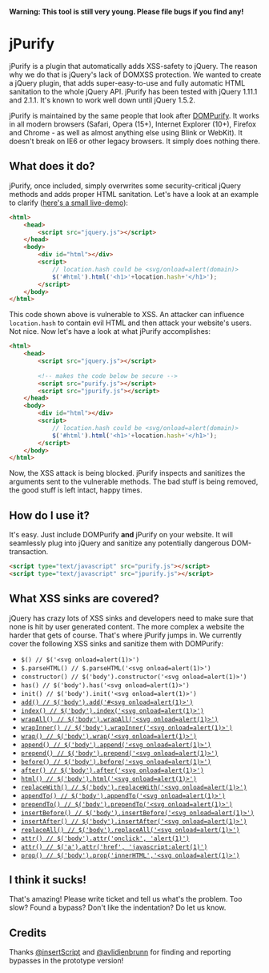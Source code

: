 **Warning: This tool is still very young. Please file bugs if you find any!**

# jPurify

jPurify is a plugin that automatically adds XSS-safety to jQuery. The reason why we do that is jQuery's lack of DOMXSS protection. We wanted to create a jQuery plugin, that adds super-easy-to-use and fully automatic HTML sanitation to the whole jQuery API. jPurify has been tested with jQuery 1.11.1 and 2.1.1. It's known to work well down until jQuery 1.5.2.

jPurify is maintained by the same people that look after [DOMPurify](https://github.com/cure53/DOMPurify). It works in all modern browsers (Safari, Opera (15+), Internet Explorer (10+), Firefox and Chrome - as well as almost anything else using Blink or WebKit). It doesn't break on IE6 or other legacy browsers. It simply does nothing there.

## What does it do?

jPurify, once included, simply overwrites some security-critical jQuery methods and adds proper HTML sanitation. Let's have a look at an example to clarify ([here's a small live-demo](http://cure53.de/jpurify/#%3Cimg%20src=x%20onerror=alert%281%29%3E)):

```html
<html>
    <head>
        <script src="jquery.js"></script>
    </head>
    <body>
        <div id="html"></div>
        <script>
            // location.hash could be <svg/onload=alert(domain)>
            $('#html').html('<h1>'+location.hash+'</h1>');
        </script>
    </body>
</html>

```

This code shown above is vulnerable to XSS. An attacker can influence `location.hash` to contain evil HTML and then attack your website's users. Not nice. Now let's have a look at what jPurify accomplishes:

```html
<html>
    <head>
        <script src="jquery.js"></script>
        
        <!-- makes the code below be secure -->
        <script src="purify.js"></script>
        <script src="jpurify.js"></script>
    </head>
    <body>
        <div id="html"></div>
        <script>
            // location.hash could be <svg/onload=alert(domain)>
            $('#html').html('<h1>'+location.hash+'</h1>');
        </script>
    </body>
</html>

```

Now, the XSS attack is being blocked. jPurify inspects and sanitizes the arguments sent to the vulnerable methods. The bad stuff is being removed, the good stuff is left intact, happy times.

## How do I use it?

It's easy. Just include DOMPurify **and** jPurify on your website. It will seamlessly plug into jQuery and sanitize any potentially dangerous DOM-transaction.

```html
<script type="text/javascript" src="purify.js"></script>
<script type="text/javascript" src="jpurify.js"></script>
```

## What XSS sinks are covered?

jQuery has crazy lots of XSS sinks and developers need to make sure that none is hit by user generated content. The more complex a website the harder that gets of course. That's where jPurify jumps in. We currently cover the following XSS sinks and sanitize them with DOMPurify:

* `$() // $('<svg onload=alert(1)>')`
* `$.parseHTML() // $.parseHTML('<svg onload=alert(1)>')`
* `constructor() // $('body').constructor('<svg onload=alert(1)>')`
* `has() // $('body').has('<svg onload=alert(1)>')`
* `init() // $('body').init('<svg onload=alert(1)>')`
* [`add() // $('body').add('#<svg onload=alert(1)>')`](http://api.jquery.com/add/)
* [`index() // $('body').index('<svg onload=alert(1)>')`](http://api.jquery.com/index/)
* [`wrapAll() // $('body').wrapAll('<svg onload=alert(1)>')`](http://api.jquery.com/wrapAll/)
* [`wrapInner() // $('body').wrapInner('<svg onload=alert(1)>')`](http://api.jquery.com/wrapInner/)
* [`wrap() // $('body').wrap('<svg onload=alert(1)>')`](http://api.jquery.com/wrap/)
* [`append() // $('body').append('<svg onload=alert(1)>')`](http://api.jquery.com/append/)
* [`prepend() // $('body').prepend('<svg onload=alert(1)>')`](http://api.jquery.com/prepend/)
* [`before() // $('body').before('<svg onload=alert(1)>')`](http://api.jquery.com/before/)
* [`after() // $('body').after('<svg onload=alert(1)>')`](http://api.jquery.com/after/)
* [`html() // $('body').html('<svg onload=alert(1)>')`](http://api.jquery.com/html/)
* [`replaceWith() // $('body').replaceWith('<svg onload=alert(1)>')`](http://api.jquery.com/replaceWith/)
* [`appendTo() // $('body').appendTo('<svg onload=alert(1)>')`](http://api.jquery.com/appendTo/)
* [`prependTo() // $('body').prependTo('<svg onload=alert(1)>')`](http://api.jquery.com/prependTo/)
* [`insertBefore() // $('body').insertBefore('<svg onload=alert(1)>')`](http://api.jquery.com/insertBefore/)
* [`insertAfter() // $('body').insertAfter('<svg onload=alert(1)>')`](http://api.jquery.com/insertAfter/)
* [`replaceAll() // $('body').replaceAll('<svg onload=alert(1)>')`](http://api.jquery.com/replaceAll/)
* [`attr() // $('body').attr('onclick', 'alert(1)')`](http://api.jquery.com/attr/)
* [`attr() // $('a').attr('href', 'javascript:alert(1)')`](http://api.jquery.com/attr/)
* [`prop() // $('body').prop('innerHTML','<svg onload=alert(1)>')`](http://api.jquery.com/prop/)

## I think it sucks!

That's amazing! Please write ticket and tell us what's the problem. Too slow? Found a bypass? Don't like the indentation? Do let us know.

## Credits

Thanks [@insertScript](https://twitter.com/insertScript) and [@avlidienbrunn](https://twitter.com/avlidienbrunn) for finding and reporting bypasses in the prototype version!
